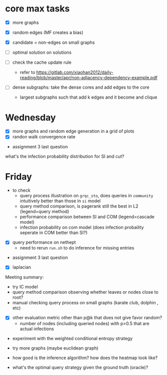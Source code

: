 # core max tasks

- [X] more graphs
- [X] random edges (MF creates a bias)
- [X] candidate = non-edges on small graphs
- [ ] optimal solution on solutions
- [ ] check the cache update rule
  - refer to https://gitlab.com/xiaohan2012/daily-reading/blob/master/apr/non-adjacency-dependency-example.pdf

- [ ] dense subgraphs: take the dense cores and add edges to the core
  - largest subgraphs such that add k edges and it become and clique


# Wednesday

- [X] more graphs and random edge generation in a grid of plots
- [X] randon walk convergence rate
- assignment 3 last question

what's the infection probability distribution for SI and cut?


# Friday

- to check
  - query process illustration on `grqc_sto`, does queries in `community` intuitively better than those in `si` model
  - query method comparison, is pagerank still the best in L2 (legend=query method)
  - performance comparison between SI and COM (legend=cascade model)
  - infection probability on com model (does infection probaility seperate in COM better than SI?)
- [X] query performance on nethept
  - need to rerun `run.sh` to do inference for missing entries
- assignment 3 last question
- [X] laplacian


Meeting summary:

- try IC model
- query method comparison observing whether leaves or nodes close to root?
- manual checking query process on small graphs (karate club, dolphin , etc)
- [X] other evaluation metric other than p@k that does not give favor random?
  - number of nodes (including queried nodes) with p>0.5 that are actual infections
- experiment with the weighted conditional entropy strategy

- try more graphs (maybe euclidean graph)

- how good is the inference algorithm? how does the heatmap look like?
- what's the optimal query strategy given the ground truth (oracle)?
